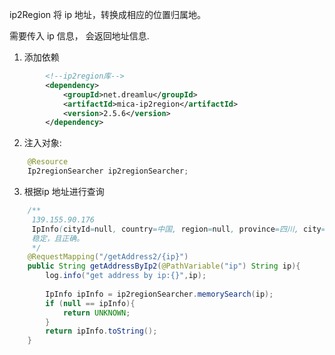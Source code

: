 ip2Region
将 ip 地址，转换成相应的位置归属地。

需要传入  ip 信息，
会返回地址信息.

1. 添加依赖
~~~xml
        <!--ip2region库-->
        <dependency>
            <groupId>net.dreamlu</groupId>
            <artifactId>mica-ip2region</artifactId>
            <version>2.5.6</version>
        </dependency>
~~~

2. 注入对象:

~~~java
	@Resource
	Ip2regionSearcher ip2regionSearcher;
~~~

3. 根据ip 地址进行查询
~~~java
	/**
	 139.155.90.176
	 IpInfo(cityId=null, country=中国, region=null, province=四川, city=成都, isp=电信, dataPtr=153719)
	 稳定，且正确。
	 */
	@RequestMapping("/getAddress2/{ip}")
	public String getAddressByIp2(@PathVariable("ip") String ip){
		log.info("get address by ip:{}",ip);
		
		IpInfo ipInfo = ip2regionSearcher.memorySearch(ip);
		if (null == ipInfo){
			return UNKNOWN;
		}
		return ipInfo.toString();
	}
~~~

